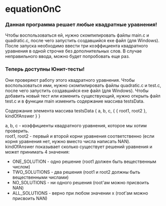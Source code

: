 # equationOnC

### Данная программа решает любые квадратные уравнения!<br />
Чтобы воспользоваться ей, нужно скомпилировать файлы main.c и quadratic.c, после чего запустить создавшийся exe файл (для Windows).
После запуска необходимо ввести три коэффициента квадратного уравнения в одной строчке без дополнительных слов. В случае неправильного ввода, можно будет попробовать еще раз.

### Теперь доступны Юнит-тесты!<br /> 
Они проверяют работу этого квадратного уравнения.
Чтобы воспользоваться ими, нужно скомпилировать файлы quadratic.c и test.c, после чего запустить создавшийся exe файл (для Windows).
Чтобы добавить новый тест или изменить существующий, нужно открыть файл test.c и в функции main изменить содержание массива testsData.<br />

Содержание элемента массива testsData { a, b, c, { { root1, root2 },  kindOfAnswer } }

a, b, c - коэффициенты квадратного уравнения, которое мы хотим проверить.<br />
root1, root2 - первый и второй корни уравнения соответственно (если корня уравнения нет, нужно вместо числа написать NAN).<br />
kindOfAnswer показывает сколько существует решений уравнения и может принимать 4 значения:
* ONE_SOLUTION - одно решение (root1 должен быть вещественным числом)
* TWO_SOLUTIONS - два решения (root1 и root2 должны быть вещественными числами)
* NO_SOLUTIONS - ни одного решения (root'ам можно присвоить NAN)
* ALL_SOLUTIONS - верно при любом значении x (root'ам можно присвоить NAN)
